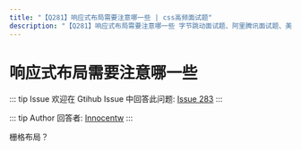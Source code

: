 ```yaml
---
title: "【Q281】响应式布局需要注意哪一些 | css高频面试题"
description: "【Q281】响应式布局需要注意哪一些 字节跳动面试题、阿里腾讯面试题、美团小米面试题。"
---
```


# 响应式布局需要注意哪一些

::: tip Issue
欢迎在 Gtihub Issue 中回答此问题: [Issue 283](https://github.com/shfshanyue/Daily-Question/issues/283)
:::

::: tip Author
回答者: [Innocentw](https://github.com/Innocentw)
:::

栅格布局？
